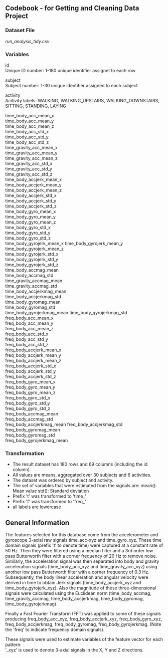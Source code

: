 ## Codebook - for Getting and Cleaning Data Project

### Dataset File
*run_analysis_tidy.csv*

### Variables
id  
Unique ID number: 1-180 unique identifier assignet to each row        

subject  
Subject number:  1-30 unique identifier assigned to each subject

activity  
Acitivity labels: WALKING, WALKING_UPSTAIRS, WALKING_DOWNSTAIRS,
                  SITTING, STANDING, LAYING

time_body_acc_mean_x       
time_body_acc_mean_y              
time_body_acc_mean_z              
time_body_acc_std_x        
time_body_acc_std_y       
time_body_acc_std_z       
time_gravity_acc_mean_x    
time_gravity_acc_mean_y    
time_gravity_acc_mean_z   
time_gravity_acc_std_x     
time_gravity_acc_std_y     
time_gravity_acc_std_z     
time_body_accjerk_mean_x  
time_body_accjerk_mean_y   
time_body_accjerk_mean_z   
time_body_accjerk_std_x    
time_body_accjerk_std_y   
time_body_accjerk_std_z    
time_body_gyro_mean_x      
time_body_gyro_mean_y      
time_body_gyro_mean_z     
time_body_gyro_std_x       
time_body_gyro_std_y       
time_body_gyro_std_z       
time_body_gyrojerk_mean_x
time_body_gyrojerk_mean_y  
time_body_gyrojerk_mean_z  
time_body_gyrojerk_std_x   
time_body_gyrojerk_std_y  
time_body_gyrojerk_std_z   
time_body_accmag_mean      
time_body_accmag_std       
time_gravity_accmag_mean  
time_gravity_accmag_std    
time_body_accjerkmag_mean  
time_body_accjerkmag_std   
time_body_gyromag_mean    
time_body_gyromag_std      
time_body_gyrojerkmag_mean 
time_body_gyrojerkmag_std  
freq_body_acc_mean_x      
freq_body_acc_mean_y       
freq_body_acc_mean_z       
freq_body_acc_std_x        
freq_body_acc_std_y       
freq_body_acc_std_z        
freq_body_accjerk_mean_x  
freq_body_accjerk_mean_y  
freq_body_accjerk_mean_z  
freq_body_accjerk_std_x   
freq_body_accjerk_std_y    
freq_body_accjerk_std_z    
freq_body_gyro_mean_x     
freq_body_gyro_mean_y     
freq_body_gyro_mean_z      
freq_body_gyro_std_x       
freq_body_gyro_std_y      
freq_body_gyro_std_z     
freq_body_accmag_mean    
freq_body_accmag_std     
freq_body_accjerkmag_mean 
freq_body_accjerkmag_std  
freq_body_gyromag_mean    
freq_body_gyromag_std     
freq_body_gyrojerkmag_mean


### Transformation
- The result dataset has 180 rows and 69 columns (including the id column).
- All values are means, aggregated over 30 subjects and 6 activities.
- The dataset was ordered by subject and activity. 
- The set of variables that were estimated from the signals are: 
        mean(): Mean value
        std(): Standard deviation
- Prefix 't' was transformed to 'time_'
- Prefix 'f' was transformed to 'freq_'
- all labels are lowercase

## General Information
The features selected for this database come from the accelerometer and gyroscope 3-axial raw signals time_acc-xyz and time_gyro_xyz. These time domain signals (prefix 't' to denote time) were captured at a constant rate of 50 Hz. Then they were filtered using a median filter and a 3rd order low pass Butterworth filter with a corner frequency of 20 Hz to remove noise. Similarly, the acceleration signal was then separated into body and gravity acceleration signals (time_body_acc_xyz and time_gravity_acc_xyz) using another low pass Butterworth filter with a corner frequency of 0.3 Hz. 
Subsequently, the body linear acceleration and angular velocity were derived in time to obtain Jerk signals (time_body_accjerk_xyz and time_body_gyrojerk_xyz). Also the magnitude of these three-dimensional signals were calculated using the Euclidean norm (time_body_accmag, time_gravity_accmag, time_body_accjerkmag, time_body_gyromag, time_body_gyrojerkmag). 

Finally a Fast Fourier Transform (FFT) was applied to some of these signals producing freq_body_acc_xyz, freq_body_accjerk_xyz, freq_body_gyro_xyz, freq_body_accjerkmag, freq_body_gyromag, freq_body_gyrojerkmag. (Note the 'freq' to indicate frequency domain signals). 

These signals were used to estimate variables of the feature vector for each pattern:  
'_xyz' is used to denote 3-axial signals in the X, Y and Z directions.
